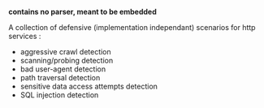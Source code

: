 **contains no parser, meant to be embedded**

A collection of defensive (implementation independant) scenarios for http services :
 - aggressive crawl detection
 - scanning/probing detection
 - bad user-agent detection
 - path traversal detection
 - sensitive data access attempts detection
 - SQL injection detection


